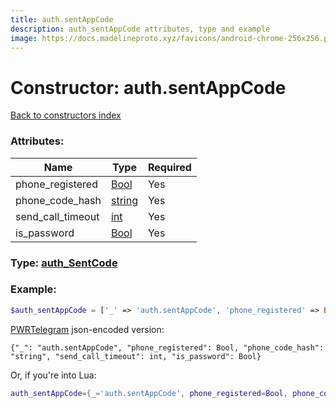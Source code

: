 ```yaml
---
title: auth.sentAppCode
description: auth_sentAppCode attributes, type and example
image: https://docs.madelineproto.xyz/favicons/android-chrome-256x256.png
---
```

# Constructor: auth.sentAppCode  
[Back to constructors index](index.md)



### Attributes:

| Name     |    Type       | Required |
|----------|---------------|----------|
|phone\_registered|[Bool](../types/Bool.md) | Yes|
|phone\_code\_hash|[string](../types/string.md) | Yes|
|send\_call\_timeout|[int](../types/int.md) | Yes|
|is\_password|[Bool](../types/Bool.md) | Yes|



### Type: [auth\_SentCode](../types/auth_SentCode.md)


### Example:

```php
$auth_sentAppCode = ['_' => 'auth.sentAppCode', 'phone_registered' => Bool, 'phone_code_hash' => 'string', 'send_call_timeout' => int, 'is_password' => Bool];
```  

[PWRTelegram](https://pwrtelegram.xyz) json-encoded version:

```
{"_": "auth.sentAppCode", "phone_registered": Bool, "phone_code_hash": "string", "send_call_timeout": int, "is_password": Bool}
```


Or, if you're into Lua:

```lua
auth_sentAppCode={_='auth.sentAppCode', phone_registered=Bool, phone_code_hash='string', send_call_timeout=int, is_password=Bool}

```


